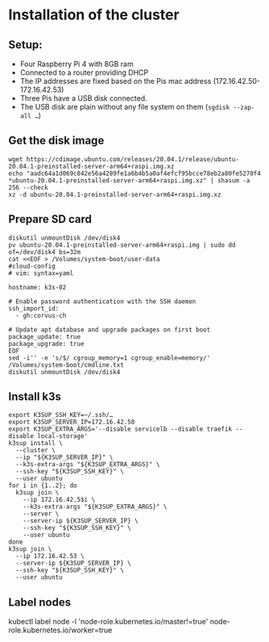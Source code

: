 # Installation of the cluster

## Setup:

* Four Raspberry Pi 4 with 8GB ram
* Connected to a router providing DHCP
* The IP addresses are fixed based on the Pis mac address (172.16.42.50-172.16.42.53)
* Three Pis have a USB disk connected.
* The USB disk are plain without any file system on them (`sgdisk --zap-all …`)

## Get the disk image

    wget https://cdimage.ubuntu.com/releases/20.04.1/release/ubuntu-20.04.1-preinstalled-server-arm64+raspi.img.xz
    echo "aadc64a1d069c842e56a4289fe1a6b4b5a0af4efcf95bcce78eb2a80fe5270f4 *ubuntu-20.04.1-preinstalled-server-arm64+raspi.img.xz" | shasum -a 256 --check
    xz -d ubuntu-20.04.1-preinstalled-server-arm64+raspi.img.xz

## Prepare SD card

    diskutil unmountDisk /dev/disk4
    pv ubuntu-20.04.1-preinstalled-server-arm64+raspi.img | sudo dd of=/dev/disk4 bs=32m
    cat <<EOF > /Volumes/system-boot/user-data
    #cloud-config
    # vim: syntax=yaml

    hostname: k3s-02

    # Enable password authentication with the SSH daemon
    ssh_import_id:
      - gh:corvus-ch

    # Update apt database and upgrade packages on first boot
    package_update: true
    package_upgrade: true
    EOF
    sed -i'' -e 's/$/ cgroup_memory=1 cgroup_enable=memory/' /Volumes/system-boot/cmdline.txt
    diskutil unmountDisk /dev/disk4

## Install k3s

    export K3SUP_SSH_KEY=~/.ssh/…
    export K3SUP_SERVER_IP=172.16.42.50
    export K3SUP_EXTRA_ARGS='--disable servicelb --disable traefik --disable local-storage'
    k3sup install \
      --cluster \
      --ip "${K3SUP_SERVER_IP}" \
      --k3s-extra-args "${K3SUP_EXTRA_ARGS}" \
      --ssh-key "${K3SUP_SSH_KEY}" \
      --user ubuntu
    for i in {1..2}; do
      k3sup join \
        --ip 172.16.42.5$i \
        --k3s-extra-args "${K3SUP_EXTRA_ARGS}" \
        --server \
        --server-ip ${K3SUP_SERVER_IP} \
        --ssh-key "${K3SUP_SSH_KEY}" \
        --user ubuntu
    done
    k3sup join \
      --ip 172.16.42.53 \
      --server-ip ${K3SUP_SERVER_IP} \
      --ssh-key "${K3SUP_SSH_KEY}" \
      --user ubuntu

## Label nodes

   kubectl label node -l 'node-role.kubernetes.io/master!=true' node-role.kubernetes.io/worker=true

